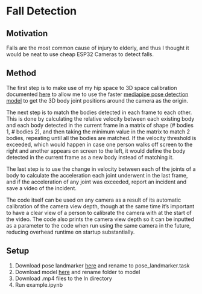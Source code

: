 # Fall Detection

## Motivation
Falls are the most common cause of injury to elderly, and thus I thought it would be neat to use cheap ESP32 Cameras to detect falls. 

## Method
The first step is to make use of my hip space to 3D space calibration documented [here](https://matthew-bird.com/blogs/Hip-to-Camera-Space.html) to allow me to use the faster [mediapipe pose detection model](https://ai.google.dev/edge/mediapipe/solutions/vision/pose_landmarker) to get the 3D body joint positions around the camera as the origin. 

The next step is to match the bodies detected in each frame to each other. This is done by calculating the relative velocity between each existing body and each body detected in the current frame in a matrix of shape (# bodies 1, # bodies 2), and then taking the minimum value in the matrix to match 2 bodies, repeating until all the bodies are matched. If the velocity threshold is exceeded, which would happen in case one person walks off screen to the right and another appears on screen to the left, it would define the body detected in the current frame as a new body instead of matching it. 

The last step is to use the change in velocity between each of the joints of a body to calculate the acceleration each joint underwent in the last frame, and if the acceleration of any joint was exceeded, report an incident and save a video of the incident. 

The code itself can be used on any camera as a result of its automatic calibration of the camera view depth, though at the same time it’s important to have a clear view of a person to calibrate the camera with at the start of the video. The code also prints the camera view depth so it can be inputted as a parameter to the code when run using the same camera in the future, reducing overhead runtime on startup substantially. 

## Setup
1. Download pose landmarker [here](https://ai.google.dev/edge/mediapipe/solutions/vision/pose_landmarker/python) and rename to pose_landmarker.task 
2. Download model [here](https://bit.ly/metrabs_l) and rename folder to model
3. Download .mp4 files to the In directory
4. Run example.ipynb
